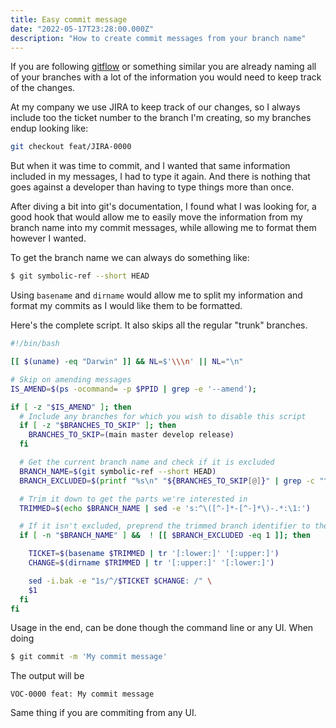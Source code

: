 ```yaml
---
title: Easy commit message
date: "2022-05-17T23:28:00.000Z"
description: "How to create commit messages from your branch name"
---
```


If you are following [gitflow](https://www.atlassian.com/git/tutorials/comparing-workflows/gitflow-workflow) or something similar you are already naming all of your branches with a lot of the information you would need to keep track of the changes.

At my company we use JIRA to keep track of our changes, so I always include too the ticket number to the branch I'm creating, so my branches endup looking like:

```bash
git checkout feat/JIRA-0000
```

But when it was time to commit, and I wanted that same information included in my messages, I had to type it again. And there is nothing that goes against a developer than having to type things more than once.

After diving a bit into git's documentation, I found what I was looking for, a good hook that would allow me to easily move the information from my branch name into my commit messages, while allowing me to format them however I wanted.

To get the branch name we can always do something like:

```bash
$ git symbolic-ref --short HEAD
```

Using `basename` and `dirname` would allow me to split my information and format my commits as I would like them to be formatted.

Here's the complete script. It also skips all the regular "trunk" branches.

```bash
#!/bin/bash

[[ $(uname) -eq "Darwin" ]] && NL=$'\\\n' || NL="\n"

# Skip on amending messages
IS_AMEND=$(ps -ocommand= -p $PPID | grep -e '--amend');

if [ -z "$IS_AMEND" ]; then
  # Include any branches for which you wish to disable this script
  if [ -z "$BRANCHES_TO_SKIP" ]; then
    BRANCHES_TO_SKIP=(main master develop release)
  fi

  # Get the current branch name and check if it is excluded
  BRANCH_NAME=$(git symbolic-ref --short HEAD)
  BRANCH_EXCLUDED=$(printf "%s\n" "${BRANCHES_TO_SKIP[@]}" | grep -c "^$BRANCH_NAME$")

  # Trim it down to get the parts we're interested in
  TRIMMED=$(echo $BRANCH_NAME | sed -e 's:^\([^-]*-[^-]*\)-.*:\1:')

  # If it isn't excluded, preprend the trimmed branch identifier to the given message 
  if [ -n "$BRANCH_NAME" ] &&  ! [[ $BRANCH_EXCLUDED -eq 1 ]]; then

    TICKET=$(basename $TRIMMED | tr '[:lower:]' '[:upper:]')
    CHANGE=$(dirname $TRIMMED | tr '[:upper:]' '[:lower:]')

    sed -i.bak -e "1s/^/$TICKET $CHANGE: /" \
    $1
  fi
fi

```

Usage in the end, can be done though the command line or any UI. When doing

```bash
$ git commit -m 'My commit message'
```

The output will be

```
VOC-0000 feat: My commit message
```

Same thing if you are commiting from any UI.